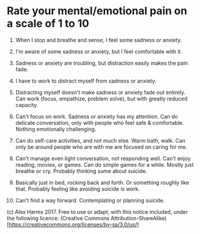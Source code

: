 # Rate your mental/emotional pain on a scale of 1 to 10

1. When I stop and breathe and sense, I feel some sadness or anxiety.

2. I'm aware of some sadness or anxiety, but I feel comfortable with it.

3. Sadness or anxiety are troubling, but distraction easily makes the pain fade.

4. I have to work to distract myself from sadness or anxiety.

5. Distracting myself doesn't make sadness or anxiety fade out entirely.  Can work (focus, empathize, problem solve), but with greatly reduced capacity.

6. Can't focus on work. Sadness or anxiety has my attention. Can do delicate conversation, only with people who feel safe & comfortable. Nothing emotionally challenging.

7. Can do self-care activities, and not much else. Warm bath, walk. Can only be around people who are with me are focused on caring for me.

8. Can't manage even light conversation, not responding well. Can't enjoy reading, movies, or games. Can do simple games for a while. Mostly just breathe or cry. Probably thinking some about suicide.

9. Basically just in bed, rocking back and forth. Or something roughly like that. Probably feeling like avoiding suicide is work.

10. Can't find a way forward. Contemplating or planning suicide.

(c) Alex Harms 2017. Free to use or adapt, with this notice included, under the following licence: (Creative Commons Attribution-ShareAlike) [https://creativecommons.org/licenses/by-sa/3.0/us/] 
